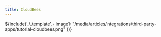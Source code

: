 ```yaml
---
title: CloudBees
---
```

${include('./_template’, { 
  image1: "/media/articles/integrations/third-party-apps/tutorial-cloudbees.png"
})}